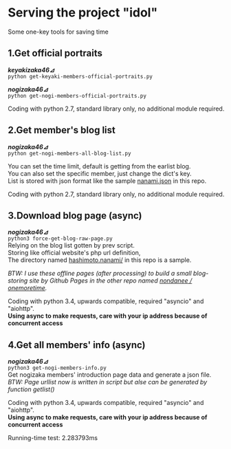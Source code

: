 # Serving the project "idol"  
Some one-key tools for saving time

## 1.Get official portraits  
***keyakizaka46⊿***  
`python get-keyaki-members-official-portraits.py`  

***nogizaka46⊿***  
`python get-nogi-members-official-portraits.py`  

Coding with python 2.7, standard library only, no additional module required.

## 2.Get member's blog list 
***nogizaka46⊿***  
`python get-nogi-members-all-blog-list.py`  

You can set the time limit, default is getting from the earlist blog.  
You can also set the specific member, just change the dict's key.  
List is stored with json format like the sample [nanami.json](https://github.com/nondanee/NogiKeya/blob/master/nanami.json) in this repo.  

Coding with python 2.7, standard library only, no additional module required.  

## 3.Download blog page (async)
***nogizaka46⊿***  
`python3 force-get-blog-raw-page.py`  
Relying on the blog list gotten by prev script.  
Storing like official website's php url definition,  
The directory named [hashimoto.nanami/](https://github.com/nondanee/NogiKeya/tree/master/nanami.hashimoto) in this repo is a sample.  

*BTW: I use these offline pages (after processing) to build a small blog-storing site by Github Pages in the other repo named [nondanee / onemoretime](https://github.com/nondanee/onemoretime).*   

Coding with python 3.4, upwards compatible, required "asyncio" and "aiohttp".  
**Using async to make requests, care with your ip address because of concurrent access**

## 4.Get all members' info (async)
***nogizaka46⊿***  
`python3 get-nogi-members-info.py`  
Get nogizaka members' introduction page data and generate a json file.  
*BTW: Page urllist now is written in script but alse can be generated by function getlist()*  

Coding with python 3.4, upwards compatible, required "asyncio" and "aiohttp".  
**Using async to make requests, care with your ip address because of concurrent access**

Running-time test: 2.283793ms